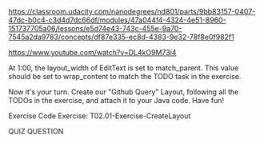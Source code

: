 
https://classroom.udacity.com/nanodegrees/nd801/parts/9bb83157-0407-47dc-b0c4-c3d4d7dc66df/modules/47a044f4-4324-4e51-8960-151737705a06/lessons/e5d74e43-743c-455e-9a70-7545a2da9783/concepts/df87e335-ec8d-4383-9e32-78f8e0f982f1

https://www.youtube.com/watch?v=DL4kO9M73i4

At 1:00, the layout_width of EditText is set to match_parent. This value should be set to wrap_content to match the TODO task in the exercise.

Now it's your turn. Create our "Github Query" Layout, following all the TODOs in the exercise, and attach it to your Java code. Have fun!

Exercise Code
Exercise: T02.01-Exercise-CreateLayout

QUIZ QUESTION













